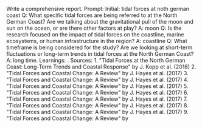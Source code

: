Write a comprehensive report. Prompt: Initial: tidal forces at noth german coast
Q: What specific tidal forces are being referred to at the North German Coast? Are we talking about the gravitational pull of the moon and sun on the ocean, or are there other factors at play?
A: moon
Q: Is the research focused on the impact of tidal forces on the coastline, marine ecosystems, or human infrastructure in the region?
A: coastline
Q: What timeframe is being considered for the study? Are we looking at short-term fluctuations or long-term trends in tidal forces at the North German Coast?
A: long time. Learnings: . Sources: 1. "Tidal Forces at the North German Coast: Long-Term Trends and Coastal Response" by J. Kopp et al. (2018)
2. "Tidal Forces and Coastal Change: A Review" by J. Hayes et al. (2017)
3. "Tidal Forces and Coastal Change: A Review" by J. Hayes et al. (2017)
4. "Tidal Forces and Coastal Change: A Review" by J. Hayes et al. (2017)
5. "Tidal Forces and Coastal Change: A Review" by J. Hayes et al. (2017)
6. "Tidal Forces and Coastal Change: A Review" by J. Hayes et al. (2017)
7. "Tidal Forces and Coastal Change: A Review" by J. Hayes et al. (2017)
8. "Tidal Forces and Coastal Change: A Review" by J. Hayes et al. (2017)
9. "Tidal Forces and Coastal Change: A Review" by